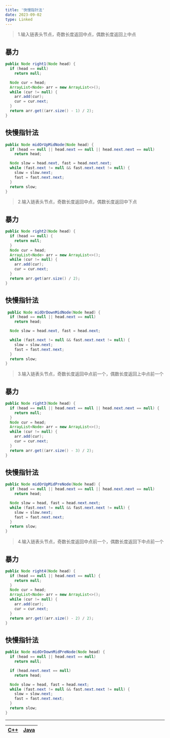 ```yaml
---
title: '快慢指针法'
date: 2023-09-02
type: Linked
---
```


> 1.输入链表头节点，奇数长度返回中点，偶数长度返回上中点

## 暴力

```java
public Node right1(Node head) {
  if (head == null)
    return null;

  Node cur = head;
  ArrayList<Node> arr = new ArrayList<>();
  while (cur != null) {
    arr.add(cur);
    cur = cur.next;
  }
  return arr.get((arr.size() - 1) / 2);
}
```

## 快慢指针法

```java
public Node midOrUpMidNode(Node head) {
  if (head == null || head.next == null || head.next.next == null)
    return head;

  Node slow = head.next, fast = head.next.next;
  while (fast.next != null && fast.next.next != null) {
    slow = slow.next;
    fast = fast.next.next;
  }
  return slow;
}

```

> 2.输入链表头节点，奇数长度返回中点，偶数长度返回中下点

## 暴力

```java
public Node right2(Node head) {
  if (head == null) {
    return null;
  }
  Node cur = head;
  ArrayList<Node> arr = new ArrayList<>();
  while (cur != null) {
    arr.add(cur);
    cur = cur.next;
  }
  return arr.get(arr.size() / 2);
}
```

## 快慢指针法

```java
 public Node midOrDownMidNode(Node head) {
  if (head == null || head.next == null)
    return head;

  Node slow = head.next, fast = head.next;

  while (fast.next != null && fast.next.next != null) {
    slow = slow.next;
    fast = fast.next.next;
  }
  return slow;
}
```

> 3.输入链表头节点，奇数长度返回中点前一个，偶数长度返回上中点前一个

## 暴力

```java
public Node right3(Node head) {
  if (head == null || head.next == null || head.next.next == null) {
    return null;
  }
  Node cur = head;
  ArrayList<Node> arr = new ArrayList<>();
  while (cur != null) {
    arr.add(cur);
    cur = cur.next;
  }
  return arr.get((arr.size() - 3) / 2);
}

```

## 快慢指针法

```java
public Node midOrUpMidPreNode(Node head) {
  if (head == null || head.next == null || head.next.next == null)
    return head;

  Node slow = head, fast = head.next.next;
  while (fast.next != null && fast.next.next != null) {
    slow = slow.next;
    fast = fast.next.next;
  }
  return slow;
}
```

> 4.输入链表头节点，奇数长度返回中点前一个，偶数长度返回下中点前一个

## 暴力

```java
public Node right4(Node head) {
  if (head == null || head.next == null) {
    return null;
  }
  Node cur = head;
  ArrayList<Node> arr = new ArrayList<>();
  while (cur != null) {
    arr.add(cur);
    cur = cur.next;
  }
  return arr.get((arr.size() - 2) / 2);
}
```

## 快慢指针法

```java
public Node midOrDownMidPreNode(Node head) {
  if (head == null || head.next == null)
    return null;

  if (head.next.next == null)
    return head;

  Node slow = head, fast = head.next;
  while (fast.next != null && fast.next.next != null) {
    slow = slow.next;
    fast = fast.next.next;
  }
  return slow;
}
```

<hr/>

| [C++](https://github.com/ZhengKe996/DS/blob/main/src/linked/linkedlist_mid.cpp) | [Java](https://github.com/ZhengKe996/DS/blob/main/src/linked/linkedlist_mid.java) |
| :-----------------------------------------------------------------------------: | :-------------------------------------------------------------------------------: |

